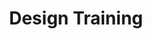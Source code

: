 ---
layout: work-post
title:  "Design Training"
image: /assets/img/projects/3d-art.png
type: skills
role: Designer
time: 
kind: 
group: design
---